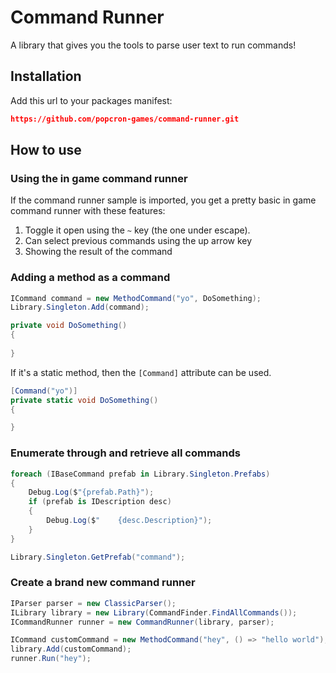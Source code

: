 # Command Runner
 A library that gives you the tools to parse user text to run commands!
 
## Installation
Add this url to your packages manifest:
```json
https://github.com/popcron-games/command-runner.git
```

## How to use
### Using the in game command runner
If the command runner sample is imported, you get a pretty basic in game command runner with these features:
1. Toggle it open using the `~` key (the one under escape).
2. Can select previous commands using the up arrow key
3. Showing the result of the command
### Adding a method as a command
```cs
ICommand command = new MethodCommand("yo", DoSomething);
Library.Singleton.Add(command);

private void DoSomething()
{
    
}
```
If it's a static method, then the `[Command]` attribute can be used.
```cs
[Command("yo")]
private static void DoSomething()
{

}
```
### Enumerate through and retrieve all commands
```cs
foreach (IBaseCommand prefab in Library.Singleton.Prefabs)
{
    Debug.Log($"{prefab.Path}");
    if (prefab is IDescription desc)
    {
        Debug.Log($"    {desc.Description}");
    }
}

Library.Singleton.GetPrefab("command");
```
### Create a brand new command runner
```cs
IParser parser = new ClassicParser();
ILibrary library = new Library(CommandFinder.FindAllCommands());
ICommandRunner runner = new CommandRunner(library, parser);

ICommand customCommand = new MethodCommand("hey", () => "hello world");
library.Add(customCommand);
runner.Run("hey");
```
